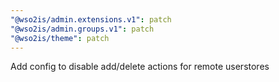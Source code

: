 ```yaml
---
"@wso2is/admin.extensions.v1": patch
"@wso2is/admin.groups.v1": patch
"@wso2is/theme": patch
---
```


Add config to disable add/delete actions for remote userstores
